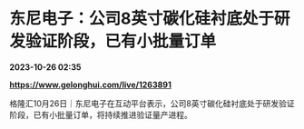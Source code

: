 # 东尼电子：公司8英寸碳化硅衬底处于研发验证阶段，已有小批量订单

**2023-10-26 02:35**

**https://www.gelonghui.com/live/1263891**

格隆汇10月26日｜东尼电子在互动平台表示，公司8英寸碳化硅衬底处于研发验证阶段，已有小批量订单，将持续推进验证量产进程。